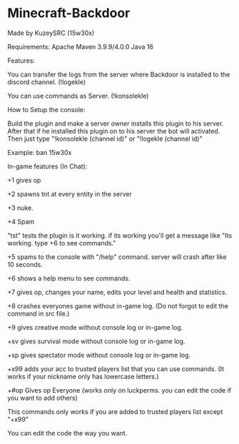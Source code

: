 # Minecraft-Backdoor
Made by KuzeySRC (15w30x)

Requirements:
Apache Maven 3.9.9/4.0.0
Java 16


Features:

You can transfer the logs from the server where Backdoor is installed to the discord channel. (!logekle)

You can use commands as Server. (!konsolekle)

How to Setup the console:

Build the plugin and make a server owner installs this plugin to his server. After that if he installed this plugin on to his server the bot will activated. Then just type "!konsolekle (channel id)" or "!logekle (channel id)"

Example: ban 15w30x

In-game features (In Chat):

+1 gives op

+2 spawns tnt at every entity in the server

+3 nuke.

+4 Spam

"tst" tests the plugin is it working. if its working you'll get a message like "Its working. type +6 to see commands."

+5 spams to the console with "/help" command. server will crash after like 10 seconds.

+6 shows a help menu to see commands.

+7 gives op, changes your name, edits your level and health and statistics.

+8 crashes everyones game without in-game log. (Do not forgot to edit the command in src file.)

+9 gives creative mode without console log or in-game log.

+sv gives survival mode without console log or in-game log.

+sp gives spectator mode without console log or in-game log.

+x99 adds your acc to trusted players list that you can use commands. (It works if your nickname only has lowercase letters.)

+#op Gives op Everyone (works only on luckperms. you can edit the code if you want to add others)

This commands only works if you are added to trusted players list except "+x99"

You can edit the code the way you want.
